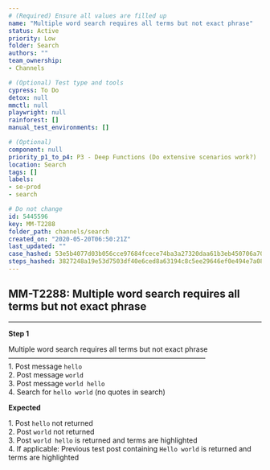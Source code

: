 ```yaml
---
# (Required) Ensure all values are filled up
name: "Multiple word search requires all terms but not exact phrase"
status: Active
priority: Low
folder: Search
authors: ""
team_ownership: 
- Channels

# (Optional) Test type and tools
cypress: To Do
detox: null
mmctl: null
playwright: null
rainforest: []
manual_test_environments: []

# (Optional)
component: null
priority_p1_to_p4: P3 - Deep Functions (Do extensive scenarios work?)
location: Search
tags: []
labels: 
- se-prod
- search

# Do not change
id: 5445596
key: MM-T2288
folder_path: channels/search
created_on: "2020-05-20T06:50:21Z"
last_updated: ""
case_hashed: 53e5b4077d03b056cce97684fcece74ba3a27320daa61b3eb450706a70466b1b1a5543ddd4985c8b93891a5792c009cd
steps_hashed: 3827248a19e53d7503df40e6ced8a63194c8c5ee29646ef0e494e7a087510a9a1fea7e9e7f408b0bd10a4ccdd5821732
---
```


## MM-T2288: Multiple word search requires all terms but not exact phrase

---

**Step 1**

Multiple word search requires all terms but not exact phrase\
————————————————————————————\
1\. Post message `hello`\
2\. Post message `world`\
3\. Post message `world hello`\
4\. Search for `hello world` (no quotes in search)

**Expected**

1\. Post `hello` not returned\
2\. Post `world` not returned\
3\. Post `world hello` is returned and terms are highlighted\
4\. If applicable: Previous test post containing `Hello world` is returned and terms are highlighted
